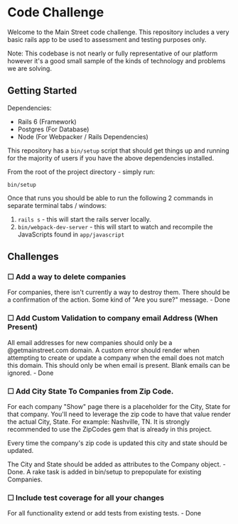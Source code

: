 # Code Challenge

Welcome to the Main Street code challenge. This repository includes a very basic rails app to be used to assessment and testing purposes only.

Note: This codebase is not nearly or fully representative of our platform however it's a good small sample of the kinds of technology and problems we are solving.

## Getting Started

Dependencies:

- Rails 6 (Framework)
- Postgres (For Database)
- Node (For Webpacker / Rails Dependencies)

This repository has a `bin/setup` script that should get things up and running for the majority of users if you have the above dependencies installed.

From the root of the project directory - simply run:

`bin/setup`

Once that runs you should be able to run the following 2 commands in separate terminal tabs / windows:

1.  `rails s` - this will start the rails server locally.
2.  `bin/webpack-dev-server` - this will start to watch and recompile the JavaScripts found in `app/javascript`

## Challenges

### ☐ Add a way to delete companies

For companies, there isn't currently a way to destroy them. There should be a confirmation of the action. Some kind of "Are you sure?" message. - Done

### ☐ Add Custom Validation to company email Address (When Present)

All email addresses for new companies should only be a @getmainstreet.com domain. A custom error should render when attempting to create or update a company when the email does not match this domain. This should only be when email is present. Blank emails can be ignored. - Done

### ☐ Add City State To Companies from Zip Code.

For each company "Show" page there is a placeholder for the City, State for that company. You'll need to leverage the zip code to have that value render the actual City, State. For example: Nashville, TN. It is strongly recommended to use the ZipCodes gem that is already in this project.

Every time the company's zip code is updated this city and state should be updated.

The City and State should be added as attributes to the Company object. - Done. A rake task is added in bin/setup to prepopulate for existing Companies.

### ☐ Include test coverage for all your changes

For all functionality extend or add tests from existing tests. - Done
